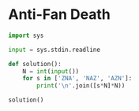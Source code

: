 # Anti-Fan Death

```python
import sys

input = sys.stdin.readline

def solution():
    N = int(input())
    for s in ['ZNA', 'NAZ', 'AZN']:
        print('\n'.join([s*N]*N))

solution()
```


